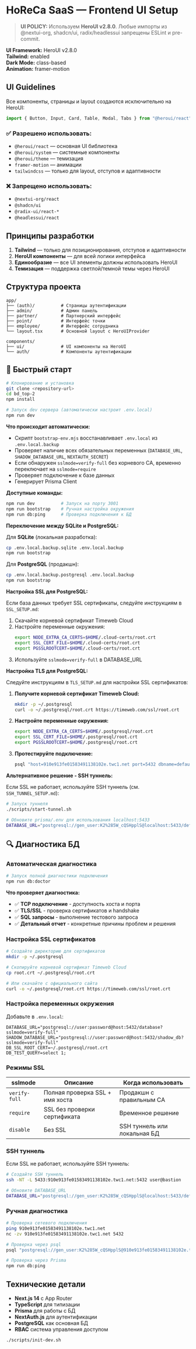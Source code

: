 # HoReCa SaaS — Frontend UI Setup

> **UI POLICY:** Используем **HeroUI v2.8.0**. Любые импорты из @nextui-org, shadcn/ui, radix/headlessui запрещены ESLint и pre-commit.

**UI Framework:** HeroUI v2.8.0  
**Tailwind:** enabled  
**Dark Mode:** class-based  
**Animation:** framer-motion  

## UI Guidelines

Все компоненты, страницы и layout создаются исключительно на HeroUI:  
```ts
import { Button, Input, Card, Table, Modal, Tabs } from "@heroui/react";
```

### ✅ Разрешено использовать:
- `@heroui/react` — основная UI библиотека
- `@heroui/system` — системные компоненты
- `@heroui/theme` — темизация
- `framer-motion` — анимации
- `tailwindcss` — только для layout, отступов и адаптивности

### ❌ Запрещено использовать:
- `@nextui-org/react`
- `@shadcn/ui`
- `@radix-ui/react-*`
- `@headlessui/react`

## Принципы разработки

1. **Tailwind** — только для позиционирования, отступов и адаптивности
2. **HeroUI компоненты** — для всей логики интерфейса
3. **Единообразие** — все UI элементы должны использовать HeroUI
4. **Темизация** — поддержка светлой/темной темы через HeroUI

## Структура проекта

```
app/
├── (auth)/          # Страницы аутентификации
├── admin/           # Админ панель
├── partner/         # Партнерский интерфейс
├── point/           # Интерфейс точки
├── employee/        # Интерфейс сотрудника
└── layout.tsx       # Основной layout с HeroUIProvider

components/
├── ui/              # UI компоненты на HeroUI
└── auth/            # Компоненты аутентификации
```

## 🚀 Быстрый старт

```bash
# Клонирование и установка
git clone <repository-url>
cd bd_top-2
npm install

# Запуск dev сервера (автоматически настроит .env.local)
npm run dev
```

**Что происходит автоматически:**
- Скрипт `bootstrap-env.mjs` восстанавливает `.env.local` из `.env.local.backup`
- Проверяет наличие всех обязательных переменных (`DATABASE_URL`, `SHADOW_DATABASE_URL`, `NEXTAUTH_SECRET`)
- Если обнаружен `sslmode=verify-full` без корневого CA, временно переключает на `sslmode=require`
- Проверяет подключение к базе данных
- Генерирует Prisma Client

**Доступные команды:**
```bash
npm run dev          # Запуск на порту 3001
npm run bootstrap    # Ручная настройка окружения
npm run db:ping      # Проверка подключения к БД
```

**Переключение между SQLite и PostgreSQL:**

Для **SQLite** (локальная разработка):
```bash
cp .env.local.backup.sqlite .env.local.backup
npm run bootstrap
```

Для **PostgreSQL** (продакшн):
```bash
cp .env.local.backup.postgresql .env.local.backup
npm run bootstrap
```

**Настройка SSL для PostgreSQL:**

Если база данных требует SSL сертификаты, следуйте инструкциям в `SSL_SETUP.md`:

1. Скачайте корневой сертификат Timeweb Cloud
2. Настройте переменные окружения:
   ```bash
   export NODE_EXTRA_CA_CERTS=$HOME/.cloud-certs/root.crt
   export SSL_CERT_FILE=$HOME/.cloud-certs/root.crt
   export PGSSLROOTCERT=$HOME/.cloud-certs/root.crt
   ```
3. Используйте `sslmode=verify-full` в DATABASE_URL

**Настройка TLS для PostgreSQL:**

Следуйте инструкциям в `TLS_SETUP.md` для настройки SSL сертификатов:

1. **Получите корневой сертификат Timeweb Cloud:**
   ```bash
   mkdir -p ~/.postgresql
   curl -o ~/.postgresql/root.crt https://timeweb.com/ssl/root.crt
   ```

2. **Настройте переменные окружения:**
   ```bash
   export NODE_EXTRA_CA_CERTS=$HOME/.postgresql/root.crt
   export SSL_CERT_FILE=$HOME/.postgresql/root.crt
   export PGSSLROOTCERT=$HOME/.postgresql/root.crt
   ```

3. **Протестируйте подключение:**
   ```bash
   psql "host=910e913fe01583491138102e.twc1.net port=5432 dbname=default_db user=gen_user sslmode=verify-full sslrootcert=$HOME/.postgresql/root.crt"
   ```

**Альтернативное решение - SSH туннель:**

Если SSL не работает, используйте SSH туннель (см. `SSH_TUNNEL_SETUP.md`):

```bash
# Запуск туннеля
./scripts/start-tunnel.sh

# Обновите prisma/.env для использования localhost:5433
DATABASE_URL="postgresql://gen_user:K2%285W_cQSHpplS@localhost:5433/default_db?sslmode=disable"
```

## 🔍 Диагностика БД

### Автоматическая диагностика

```bash
# Запуск полной диагностики подключения
npm run db:doctor
```

**Что проверяет диагностика:**
- ✅ **TCP подключение** - доступность хоста и порта
- ✅ **TLS/SSL** - проверка сертификатов и handshake
- ✅ **SQL запросы** - выполнение тестового запроса
- ✅ **Детальный отчет** - конкретные причины проблем и решения

### Настройка SSL сертификатов

```bash
# Создайте директорию для сертификатов
mkdir -p ~/.postgresql

# Скопируйте корневой сертификат Timeweb Cloud
cp root.crt ~/.postgresql/root.crt

# Или скачайте с официального сайта
curl -o ~/.postgresql/root.crt https://timeweb.com/ssl/root.crt
```

### Настройка переменных окружения

Добавьте в `.env.local`:
```env
DATABASE_URL="postgresql://user:password@host:5432/database?sslmode=verify-full"
SHADOW_DATABASE_URL="postgresql://user:password@host:5432/shadow_db?sslmode=verify-full"
DB_SSL_ROOT_CERT=~/.postgresql/root.crt
DB_TEST_QUERY=select 1;
```

### Режимы SSL

| sslmode | Описание | Когда использовать |
|---------|----------|-------------------|
| `verify-full` | Полная проверка SSL + имя хоста | Продакшн с правильным CA |
| `require` | SSL без проверки сертификата | Временное решение |
| `disable` | Без SSL | SSH туннель или локальная БД |

### SSH туннель

Если SSL не работает, используйте SSH туннель:

```bash
# Создайте SSH туннель
ssh -NT -L 5433:910e913fe01583491138102e.twc1.net:5432 user@bastion

# Обновите DATABASE_URL
DATABASE_URL="postgresql://gen_user:K2%285W_cQSHpplS@localhost:5433/default_db?sslmode=disable"
```

### Ручная диагностика

```bash
# Проверка сетевого подключения
ping 910e913fe01583491138102e.twc1.net
nc -zv 910e913fe01583491138102e.twc1.net 5432

# Проверка через psql
psql "postgresql://gen_user:K2%285W_cQSHpplS@910e913fe01583491138102e.twc1.net:5432/default_db?sslmode=require"

# Проверка через Prisma
npm run db:ping
```

## Технические детали

- **Next.js 14** с App Router
- **TypeScript** для типизации
- **Prisma** для работы с БД
- **NextAuth.js** для аутентификации
- **PostgreSQL** как основная БД
- **RBAC** система управления доступом
```bash
./scripts/init-dev.sh
```


